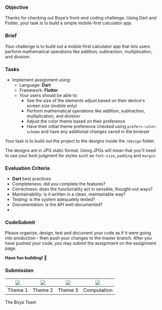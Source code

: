 ### Objective

Thanks for checking out Boya's front-end coding challenge. Using Dart and Flutter, your task is to build a simple mobile-first calculator app.

### Brief

Your challenge is to build out a mobile-first calculator app that lets users perform mathematical operations like addition, subtraction, multiplication, and division.

### Tasks

-   Implement assignment using:
    -   Language: **Dart**
    -   Framework: **Flutter**
    -   Your users should be able to:
        -   See the size of the elements adjust based on their device's screen size (mobile only)
        -   Perform mathematical operations like addition, subtraction, multiplication, and division
        -   Adjust the color theme based on their preference
        -   Have their initial theme preference checked using `prefers-color-scheme` and have any additional changes saved in the browser

Your task is to build out the project to the designs inside the `/design` folder.

The designs are in JPG static format. Using JPGs will mean that you'll need to use your best judgment for styles such as `font-size`, `padding` and `margin`.

### Evaluation Criteria

-   **Dart** best practices
-   Completeness: did you complete the features?
-   Correctness: does the functionality act in sensible, thought-out ways?
-   Maintainability: is it written in a clean, maintainable way?
-   Testing: is the system adequately tested?
-   Documentation: is the API well-documented?
-   
### CodeSubmit

Please organize, design, test and document your code as if it were going into production - then push your changes to the master branch. After you have pushed your code, you may submit the assignment on the assignment page.

**Have fun building!** 🚀


###  Submission

|<image src="screenshots/theme1.jpg"> | <image src="screenshots/theme2.jpg"> | <image src="screenshots/theme3.jpg">| <image src="screenshots/computations.jpg">|
|:---:|:---:|:---:|:---:|
|Theme 1|Theme 2|Theme 3|Computation|

The Boya Team